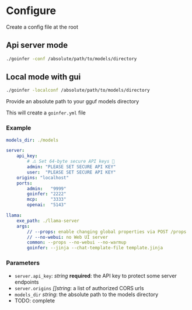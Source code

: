 # Configure

Create a config file at the root

## Api server mode

```bash
./goinfer -conf /absolute/path/to/models/directory
```

## Local mode with gui

```bash
./goinfer -localconf /absolute/path/to/models/directory
```

Provide an absolute path to your gguf models directory

This will create a `goinfer.yml` file

### Example

```yaml
models_dir: ./models

server:
	api_key:
		# ⚠️ Set 64-byte secure API keys 🚨
		admin: "PLEASE SET SECURE API KEY"
		user:  "PLEASE SET SECURE API KEY"
	origins: "localhost"
	ports:
		admin:   "9999"
		goinfer: "2222"
		mcp:     "3333"
		openai:  "5143"

llama:
	exe_path: ./llama-server
	args:
		// --props: enable changing global properties via POST /props
		// --no-webui: no Web UI server
		common: --props --no-webui --no-warmup
		goinfer: --jinja --chat-template-file template.jinja

```

### Parameters

- `server.api_key`: *string* **required**: the API key to protect some server endpoints
- `server.origins` *[]string*: a list of authorized CORS urls
- `models_dir` *string*: the absolute path to the models directory
- TODO: complete
